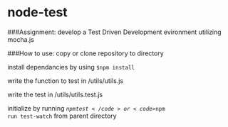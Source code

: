# node-test

###Assignment:
develop a Test Driven Development evironment utilizing mocha.js

###How to use:
copy or clone repository to directory

install dependancies by using <code>$npm install</code> 

write the function to test in /utils/utils.js

write the test in /utils/utils.test.js

initialize by running <code>$npm test</code> or <code>$npm run test-watch</code> from parent directory

